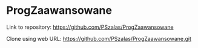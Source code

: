 # ProgZaawansowane

Link to repository: https://github.com/PSzalas/ProgZaawansowane

Clone using web URL: https://github.com/PSzalas/ProgZaawansowane.git 